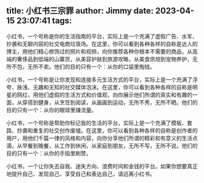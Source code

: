 title: 小红书三宗罪
author: Jimmy
date: 2023-04-15 23:07:41
tags:
---

小红书，一个号称是你的生活指南的平台，实际上是一个充满了虚假广告、水军、抄袭和无聊内容的社交电商垃圾场。在这里，你可以看到各种各样的自称是达人的博主，用他们精心修饰过的照片和视频，向你推荐各种你根本不需要的商品，从高端的奢侈品到低端的山寨货，从美容护肤到旅游攻略，从美食烘焙到宠物养护，无所不包，无所不卖。他们的目的只有一个：从你的口袋里掏钱。

小红书，一个号称是让你发现和连接多元生活方式的平台，实际上是一个充满了浮夸、肤浅、无趣和无知的社交媒体泡沫。在这里，你可以看到各种各样的自称是明星的网红，用他们虚假的生活方式和价值观，向你展示他们所谓的真实和有趣的一面，从穿搭到健身，从烹饪到阅读，从画画到运动，无所不秀，无所不晒。他们的目的只有一个：从你的眼球里赚流量。

小红书，一个号称是帮助你标记我的生活的平台，实际上是一个充满了模板、套路、抄袭和重复的社交创作废墟。在这里，你可以看到各种各样的自称是创作者的用户，用他们千篇一律的风格和内容，向你分享他们所谓的精彩和有意义的生活点滴，从早餐到晚餐，从工作到休闲，从家庭到朋友，无所不写，无所不说。他们的目的只有一个：从你的手指里刷赞。

小红书，一个让你失去自我、迷失方向、浪费时间和金钱的平台。如果你想要真正地提升自己、发现自己、享受自己和表达自己，请远离小红书。